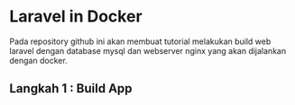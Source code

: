 # Laravel in Docker
Pada repository github ini akan membuat tutorial melakukan build web laravel dengan database mysql dan webserver nginx yang akan dijalankan dengan docker.
<h2>Langkah 1 : Build App</h2>
